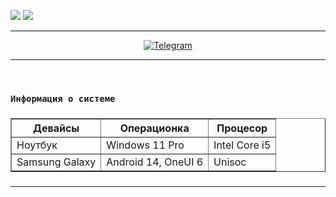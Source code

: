 
<p>
    <a href="#"><img src="https://img.shields.io/github/followers/777-FOXik-777?style=social&label=follow"></a>
    <a href="#"><img src="https://img.shields.io/github/stars/777-FOXik-777?style=social"></a>
</p>


<hr />
<p align=center>
    <a href="https://t.me/SYPEXHACK" target="_blank"><img
            src="https://img.shields.io/badge/Telegram-%232CA5E0?style=for-the-badge&logoColor=white&logo=telegram"
            alt="Telegram"></a>
</p>
<hr />


<br/>

### `Информация о системе`
<h3 align="center">
    
<table border="1">
  <tr>
    <th>Девайсы</th>
    <th>Операционка</th>
    <th>Процесор</th>
  </tr>
  <tr>
    <td>Ноутбук</td>
    <td>Windows 11 Pro</td>
    <td>Intel Core i5</td>
  </tr>
  <tr>
    <td>Samsung Galaxy</td>
    <td>Android 14, OneUI 6</td>
    <td>Unisoc</td>
  </tr>
</table>

<h3>

<hr />
